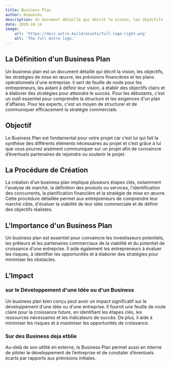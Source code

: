 ```yaml
---
title: Business Plan  
author: Himanshu
description: Un document détaillé qui décrit la vision, les objectifs
date: 2020-10-14
image:
    url: 'https://docs.astro.build/assets/full-logo-light.png'
    alt: 'The full Astro logo.'
---
```


## La Définition d'un Business Plan
Un business plan est un document détaillé qui décrit la vision, les objectifs, les stratégies de mise en œuvre, les prévisions financières et les plans opérationnels d'une entreprise. Il sert de feuille de route pour les entrepreneurs, les aidant à définir leur vision, à établir des objectifs clairs et à élaborer des stratégies pour atteindre le succès. Pour les débutants, c'est un outil essentiel pour comprendre la structure et les exigences d'un plan d'affaires. Pour les experts, c'est un moyen de structurer et de communiquer efficacement la stratégie commerciale.

## Objectif

Le Business Plan est fondamental pour votre projet car c’est lui qui fait la synthèse des
différents éléments nécessaires au projet et c’est grâce à lui que vous pourrez aisément
communiquer sur un projet afin de convaincre d’éventuels partenaires de rejoindre ou
soutenir le projet.

## La Procédure de Création
La création d'un business plan implique plusieurs étapes clés, notamment l'analyse de marché, la définition des produits ou services, l'identification des concurrents, la planification financière et la stratégie de mise en œuvre. Cette procédure détaillée permet aux entrepreneurs de comprendre leur marché cible, d'évaluer la viabilité de leur idée commerciale et de définir des objectifs réalistes.

## L'Importance d'un Business Plan
Un business plan est essentiel pour convaincre les investisseurs potentiels, les prêteurs et les partenaires commerciaux de la viabilité et du potentiel de croissance d'une entreprise. Il aide également les entrepreneurs à évaluer les risques, à identifier les opportunités et à élaborer des stratégies pour minimiser les obstacles.

## L'Impact 

### sur le Développement d'une Idée ou d'un Business
Un business plan bien conçu peut avoir un impact significatif sur le développement d'une idée ou d'une entreprise. Il fournit une feuille de route claire pour la croissance future, en identifiant les étapes clés, les ressources nécessaires et les indicateurs de succès. De plus, il aide à minimiser les risques et à maximiser les opportunités de croissance.

### Sur des Business deja etblie

Au-delà de son utilité en externe, le Business Plan permet aussi en interne de piloter le
développement de l’entreprise et de constater d’éventuels écarts par rapports aux prévisions
initiales.
